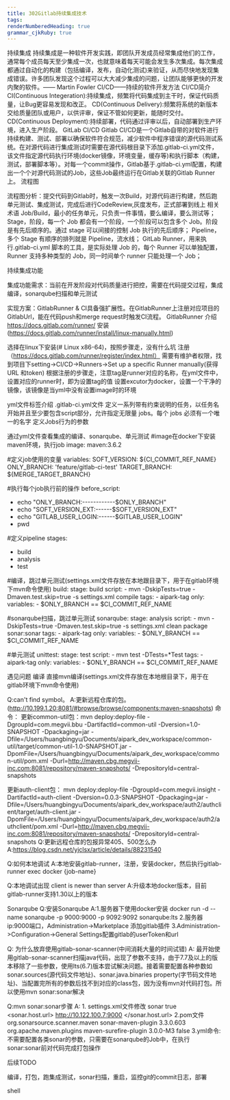 ```yaml
---
title: 302Gitlab持续集成技术
tags: 
renderNumberedHeading: true
grammar_cjkRuby: true
---
```


持续集成
持续集成是一种软件开发实践，即团队开发成员经常集成他们的工作，通常每个成员每天至少集成一次，也就意味着每天可能会发生多次集成。每次集成都通过自动化的构建（包括编译，发布，自动化测试)来验证，从而尽快地发现集成错误。许多团队发现这个过程可以大大减少集成的问题，让团队能够更快的开发内聚的软件。—— Martin Fowler
CI/CD——持续的软件开发方法
CI/CD简介
CI(Continuous Integeration):持续集成，频繁将代码集成到主干时，保证代码质量，让Bug更容易发现和改正。
CD(Continuous Delivery):频繁将系统的新版本交给质量团队或用户，以供评审，保证不管如何更新，能随时交付。
CD(Continuous Deployment):持续部署，代码通过评审以后，自动部署到生产环境，进入生产阶段。
GitLab CI/CD
    Gitlab CI/CD是一个Gitlab自带的对软件进行持续构建、测试、部署以确保软件符合规范，减少软件中程序错误的源代码测试系统。在对源代码进行集成测试时需要在源代码根目录下添加.gitlab-ci.yml文件，该文件指定源代码执行环境(docker镜像，环境变量，缓存等)和执行脚本（构建，测试，部署脚本等）。对每一个commit操作，Gitlab基于.gitlab-ci.yml配置，构建出一个个对源代码测试的Job，这些Job最终运行在Gitlab关联的Gitlab Runner上。
流程图

 流程图分析：提交代码到Gitlab时，触发一次Build，对源代码进行构建，然后跑单元测试、集成测试，完成后进行CodeReview,灰度发布，正式部署到线上
相关术语
Job/Build，最小的任务单元，只负责一件事情，要么编译，要么测试等；
Stage，阶段，每一个 Job 都会有一个阶段，一个阶段可以包含多个 Job。阶段是有先后顺序的。通过 stage 可以间接的控制 Job 执行的先后顺序；
Pipeline，多个 Stage 有顺序的排列就是 Pipeline，流水线；
GitLab Runner，用来执行.gitlab-ci.yml 脚本的工具，是实际处理 Job 的，每个 Runner 可以单独配置，Runner 支持多种类型的 Job，同一时间单个 runner 只能处理一个 Job；
    
持续集成功能

集成功能需求：当前在开发阶段对代码质量进行把控，需要在代码提交过程，集成编译，sonarqube扫描和单元测试

实现方案：GitlabRunner & CI具备强扩展性。在GitlabRunner上注册对应项目的GitlabUrl，能在代码push和merge request时触发CI流程。
GitlabRunner
介绍
https://docs.gitlab.com/runner/
安装 
(https://docs.gitlab.com/runner/install/linux-manually.html)


选择在linux下安装(# Linux x86-64)，按照步骤走，没有什么坑
注册
（https://docs.gitlab.com/runner/register/index.html）
需要有维护者权限，找到项目下setting->CI/CD->Runners->Set up a specific Runner manually(获得URL 和token)
根据注册的步骤走，注意tag是runner对应的名称，在yml文件中，设置对应的runner时，即为设置tag的值
设置excutor为docker，设置一个干净的镜像，该镜像是当yml中没有设置image时的环境

yml文件标签介绍
.gitlab-ci.yml文件
    定义一系列带有约束说明的任务，以任务名开始并且至少要包含script部分，允许指定无限量 jobs。每个 jobs 必须有一个唯一的名字
定义Jobs行为的参数




通过yml文件查看集成的编译、sonarqube、单元测试
#image在docker下安装maven环境，执行job
image: maven:3.6.2

#定义job使用的变量
variables:
  SOFT_VERSION: ${CI_COMMIT_REF_NAME}
  ONLY_BRANCH: 'feature/gitlab-ci-test'
  TARGET_BRANCH: ${MERGE_TARGET_BRANCH}

#执行每个job执行前的操作
before_script:
  - echo "ONLY_BRANCH:------------$ONLY_BRANCH"
  - echo "SOFT_VERSION_EXT:------$SOFT_VERSION_EXT"
  - echo "GITLAB_USER_LOGIN:------$GITLAB_USER_LOGIN"
  - pwd

#定义pipeline
stages:
  - build
  - analysis
  - test

#编译，跳过单元测试(settings.xml文件存放在本地跟目录下，用于在gitlab环境下mvn命令使用)
build:
  stage: build
  script:
    - mvn -DskipTests=true -Dmaven.test.skip=true -s settings.xml compile
  tags:
    - aipark-tag
  only:
    variables:
      - $ONLY_BRANCH == $CI_COMMIT_REF_NAME

#sonarqube扫描，跳过单元测试
sonarqube:
  stage: analysis
  script:
    - mvn -DskipTests=true -Dmaven.test.skip=true -s settings.xml clean package sonar:sonar
  tags:
    - aipark-tag
  only:
    variables:
      - $ONLY_BRANCH == $CI_COMMIT_REF_NAME

#单元测试
unittest:
  stage: test
  script:
    - mvn test -DTests=*Test
  tags:
    - aipark-tag
  only:
    variables:
      - $ONLY_BRANCH == $CI_COMMIT_REF_NAME

遇见问题
编译
          直接mvn编译(settings.xml文件存放在本地根目录下，用于在gitlab环境下mvn命令使用)
         
   Q:can't find symbol。
   A:更新远程仓库的包。(http://10.199.1.20:8081/#browse/browse/components:maven-snapshots)
   命令：
 更新common-util包：mvn deploy:deploy-file -DgroupId=com.megvii.bbu -DartifactId=common-util -Dversion=1.0-SNAPSHOT -Dpackaging=jar -Dfile=/Users/huangbingyu/Documents/aipark_dev_workspace/common-util/target/common-util-1.0-SNAPSHOT.jar -DpomFile=/Users/huangbingyu/Documents/aipark_dev_workspace/common-util/pom.xml -Durl=http://maven.cbg.megvii-inc.com:8081/repository/maven-snapshots/ -DrepositoryId=central-snapshots

 更新auth-client包： mvn deploy:deploy-file -DgroupId=com.megvii.insight -DartifactId=auth-client -Dversion=0.0.3-SNAPSHOT -Dpackaging=jar -Dfile=/Users/huangbingyu/Documents/aipark_dev_workspace/auth2/authclient/target/auth-client.jar -DpomFile=/Users/huangbingyu/Documents/aipark_dev_workspace/auth2/authclient/pom.xml -Durl=http://maven.cbg.megvii-inc.com:8081/repository/maven-snapshots/ -DrepositoryId=central-snapshots
Q:更新远程仓库的包报异常405、500怎么办
A:https://blog.csdn.net/yjclsx/article/details/88231540
  
Q:如何本地调试
A:本地安装gitlab-runner，注册，安装docker，然后执行gitlab-runner exec docker {job-name}

Q:本地调试出现 client is newer than server
A:升级本地docker版本，目前gitlab-runner支持1.30以上的版本

Sonarqube
        Q:安装Sonarqube
        A:1.服务器下使用docker安装 docker run -d --name sonarqube -p 9000:9000 -p 9092:9092 sonarqube:lts
           2.服务器ip:9000端口，Administration->Marketplace 添加gitlab插件
           3.Administration->Configuration->General Settings配置gitlab的userToken和url
        
Q: 为什么放弃使用gitlab-sonar-scanner(中间消耗大量的时间试错)
        A: 最开始使用gitlab-sonar-scanner扫描java代码，出现了参数不支持，由于7.7及以上的版本移除了一些参数，使用lts(6.7)版本尝试解决问题。接着需要配置各种参数如sonar.sources(源代码文件地址)、sonar.java.binaries property(字节码文件地址)、当配置完所有的参数后找不到对应的class包，因为没有mvn对代码打包。所以使用mvn sonar:sonar解决
       
 Q:mvn sonar:sonar步骤
        A: 1. settings.xml文件修改 
<profile>
   <id>sonar</id>
   <activation>
      <activeByDefault>true</activeByDefault>
   </activation>
   <properties>
      <!-- Optional URL to server. Default value is http://localhost:9000 -->
      <sonar.host.url>
         http://10.122.100.7:9000
      </sonar.host.url>
   </properties>
</profile>
          2.pom文件 
<build>
    <pluginManagement>
        <plugins>
            <plugin>
                <groupId>org.sonarsource.scanner.maven</groupId>
                <artifactId>sonar-maven-plugin</artifactId>
                <version>3.3.0.603</version>
            </plugin>
            <plugin>
                <groupId>org.apache.maven.plugins</groupId>
                <artifactId>maven-surefire-plugin</artifactId>
                <version>3.0.0-M3</version>
                <configuration>
                    <skipTests>false</skipTests>
                </configuration>
            </plugin>
        </plugins>
    </pluginManagement>
</build>
            3.yml命令:不需要配置各类sonar的参数，只需要在sonarqube的Job中，在执行sonar:sonar前对代码完成打包操作
        
后续TODO

编译，打包，跑集成测试，sonar扫描，重启，监控git的commit日志，部署

shell